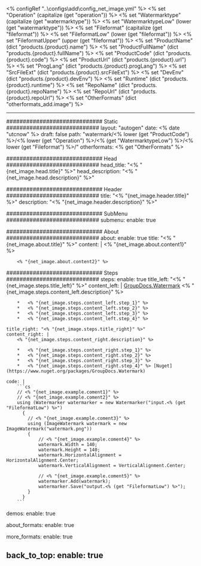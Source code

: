<% configRef "..\\configs\\add\\config_net_image.yml" %>
<% set "Operation" (capitalize (get "operation")) %>
<% set "Watermarktype" (capitalize (get "watermarktype")) %>
<% set "WatermarktypeLow" (lower (get "watermarktype")) %>
<% set "Fileformat" (capitalize (get "fileformat")) %>
<% set "FileformatLow" (lower (get "fileformat")) %>
<% set "FileformatUpper" (upper (get "fileformat")) %>
<% set "ProductName" (dict "products.{product}.name") %>
<% set "ProductFullName" (dict "products.{product}.fullName") %>
<% set "ProductCode" (dict "products.{product}.code") %>
<% set "ProductUrl" (dict "products.{product}.url") %>
<% set "ProgLang" (dict "products.{product}.progLang") %>
<% set "SrcFileExt" (dict "products.{product}.srcFileExt") %>
<% set "DevEnv" (dict "products.{product}.devEnv") %>
<% set "Runtime" (dict "products.{product}.runtime") %>
<% set "RepoName" (dict "products.{product}.repoName") %>
<% set "RepoUrl" (dict "products.{product}.repoUrl") %>
<% set "OtherFormats" (dict "otherformats_add.image") %>

---
############################# Static ############################
layout: "autogen"
date: <% date "utcnow" %>
draft: false
path: "watermark/<% lower (get "ProductCode") %>/<% lower (get "Operation") %>/<% (get "WatermarktypeLow") %>/<% lower (get "Fileformat") %>/"
otherformats: <% get "OtherFormats" %>

############################# Head ############################
head_title: "<% "{net_image.head.title}" %>"
head_description: "<% "{net_image.head.description}" %>"

############################# Header ############################
title: "<% "{net_image.header.title}" %>"
description: "<% "{net_image.header.description}" %>"

############################# SubMenu ############################
submenu:
    enable: true

############################# About ############################
about:
    enable: true
    title: "<% "{net_image.about.title}" %>"
    content: |
        <% "{net_image.about.content1}" %>
        
        <% "{net_image.about.content2}" %>

############################# Steps ############################
steps:
    enable: true
    title_left: "<% "{net_image.steps.title_left}" %>"
    content_left: |
        [GroupDocs.Watermark](<% lower (get "ProductUrl") %>) <% "{net_image.steps.content_left.description}" %>

        *   <% "{net_image.steps.content_left.step_1}" %>
        *   <% "{net_image.steps.content_left.step_2}" %>
        *   <% "{net_image.steps.content_left.step_3}" %>
        *   <% "{net_image.steps.content_left.step_4}" %>
        
    title_right: "<% "{net_image.steps.title_right}" %>"
    content_right: |
        <% "{net_image.steps.content_right.description}" %>

        *   <% "{net_image.steps.content_right.step_1}" %>
        *   <% "{net_image.steps.content_right.step_2}" %>
        *   <% "{net_image.steps.content_right.step_3}" %>
        *   <% "{net_image.steps.content_right.step_4}" %> [Nuget](https://www.nuget.org/packages/GroupDocs.Watermark)
        
    code: |
        ```cs
        // <% "{net_image.example.coment1}" %>
        // <% "{net_image.example.coment2}" %>
        using (Watermarker watermarker = new Watermarker("input.<% (get "FileformatLow") %>")
          {
            // <% "{net_image.example.coment3}" %>
            using (ImageWatermark watermark = new ImageWatermark("watermark.png"))
            {
                // <% "{net_image.example.coment4}" %>
                watermark.Width = 140;
                watermark.Height = 140;
                watermark.HorizontalAlignment = HorizontalAlignment.Center;
                watermark.VerticalAlignment = VerticalAlignment.Center;

                // <% "{net_image.example.coment5}" %>
                watermarker.Add(watermark);
                watermarker.Save("output.<% (get "FileformatLow") %>");
            }
          }
        ```        

demos:
    enable: true
        

about_formats:
    enable: true


more_formats:
    enable: true


back_to_top:
    enable: true
---